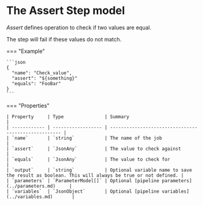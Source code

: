 # The Assert Step model

*Assert* defines operation to check if two values are equal.

The step will fail if these values do not match.

=== "Example"

    ```json
    {
      "name": "Check_value",
      "assert": "${something}"
      "equals": "FooBar"
    }
    ```

=== "Properties"

    | Property     | Type               | Summary                                              |
    | ------------ | ------------------ | ---------------------------------------------------- |
    | `name`       | `string`           | The name of the job                                  |
    | `assert`     | `JsonAny`          | The value to check against                           |
    | `equals`     | `JsonAny`          | The value to check for                               |
    | `output`     | `string`           | Optional variable name to save the result as boolean. This will always be true or not defined. |
    | `parameters` | `ParameterModel[]` | Optional [pipeline parameters](../parameters.md)     |
    | `variables`  | `JsonObject`       | Optional [pipeline variables](../variables.md)       |

